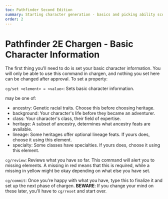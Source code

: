 ```yaml
---
toc: Pathfinder Second Edition
summary: Starting character generation - basics and picking ability scores.
order: 2
---
```

# Pathfinder 2E Chargen - Basic Character Information

The first thing you'll need to do is set your basic character information. You will only be able to use this command in chargen, and nothing you set here can be changed after approval. To set a property:

`cg/set <element> = <value>`: Sets basic character information.

<element> may be one of:

* ancestry: Genetic racial traits. Choose this before choosing heritage.
* background: Your character's life before they became an adventurer.
* class: Your character's class, their field of expertise.
* heritage: A subset of ancestry, determines what ancestry feats are available.
* lineage: Some heritages offer optional lineage feats. If yours does, choose it using this element.
* specialty: Some classes have specialties. If yours does, choose it using this element.

`cg/review`: Reviews what you have so far. This command will alert you to missing elements. A missing in red means that this is required, while a missing in yellow might be okay depending on what else you have set.

`cg/commit`: Once you're happy with what you have, type this to finalize it and set up the next phase of chargen. **BEWARE**: If you change your mind on these later, you'll have to `cg/reset` and start over. 
